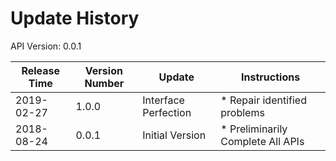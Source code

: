 # Update History #
API Version: 0.0.1

|Release Time|Version Number|Update|Instructions|
|---|---|---|---|
|2019-02-27|1.0.0|Interface Perfection|* Repair identified problems|
|2018-08-24|0.0.1|Initial Version|* Preliminarily Complete All APIs|